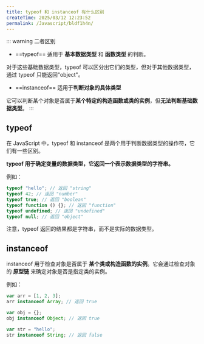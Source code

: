 ```yaml
---
title: typeof 和 instanceof 有什么区别
createTime: 2025/03/12 12:23:52
permalink: /Javascript/bldf1h4n/
---
```


::: warning 二者区别

- ==typeof== 适用于 **基本数据类型** 和 **函数类型** 的判断。

对于这些基础数据类型，typeof 可以区分出它们的类型，但对于其他数据类型，通过 typeof 只能返回"object"。

- ==instanceof== 适用于**判断对象的具体类型**

它可以判断某个对象是否属于**某个特定的构造函数或类的实例**，但**无法判断基础数据类型**。
:::

## typeof

在 JavaScript 中，typeof 和 instanceof 是两个用于判断数据类型的操作符，它们有一些区别。

**typeof 用于确定变量的数据类型，它返回一个表示数据类型的字符串。**

例如：

```js
typeof "hello"; // 返回 "string"
typeof 42; // 返回 "number"
typeof true; // 返回 "boolean"
typeof function () {}; // 返回 "function"
typeof undefined; // 返回 "undefined"
typeof null; // 返回 "object"
```

注意，typeof 返回的结果都是字符串，而不是实际的数据类型。

## instanceof 

instanceof 用于检查对象是否属于 **某个类或构造函数的实例**。它会通过检查对象的 **原型链** 来确定对象是否是指定类的实例。

例如：

```js
var arr = [1, 2, 3];
arr instanceof Array; // 返回 true

var obj = {};
obj instanceof Object; // 返回 true

var str = "hello";
str instanceof String; // 返回 false
```
